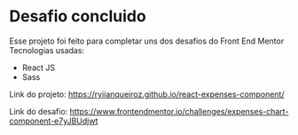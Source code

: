 # Desafio concluido 

Esse projeto foi feito para completar uns dos desafios do Front End Mentor 
Tecnologias usadas:
- React JS
- Sass

Link do projeto:
https://ryiianqueiroz.github.io/react-expenses-component/

Link do desafio:
https://www.frontendmentor.io/challenges/expenses-chart-component-e7yJBUdjwt
